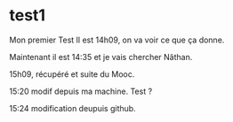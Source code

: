 # test1
Mon premier Test
Il est 14h09, on va voir ce que ça donne.

Maintenant il est 14:35 et je vais chercher Nâthan.

15h09, récupéré et suite du Mooc.

15:20 modif depuis ma machine. Test ?

15:24 modification deupuis github.
